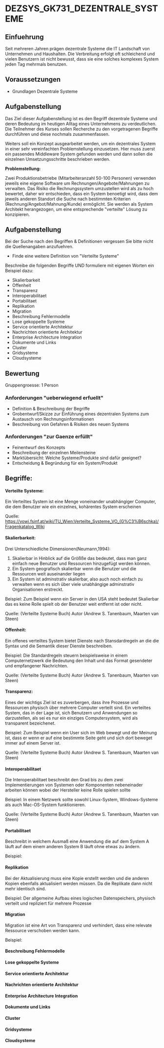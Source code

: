 
# DEZSYS_GK731_DEZENTRALE_SYSTEME

## Einfuehrung

Seit mehreren Jahren prägen dezentrale Systeme die IT Landschaft von Unternehmen und Haushalten. Die Verbreitung erfolgt oft schleichend und vielen Benutzern ist nicht bewusst, dass sie eine solches komplexes System jeden Tag mehrmals benutzen.

## Voraussetzungen

* Grundlagen Dezentrale Systeme

## Aufgabenstellung

Das Ziel dieser Aufgabenstellung ist es den Begriff dezentrale Systeme und deren Bedeutung im heutigen Alltag eines Unternehmens zu verdeutlichen. Die Teilnehmer des Kurses sollen Recherche zu den vorgetragenen Begriffe durchführen und diese nochmals zusammenfassen.

Weiters soll ein Konzept ausgearbeitet werden, um ein dezentrales System in einer sehr vereinfachten Problemstellung einzusetzen. Hier muss zuerst ein passendes Middleware System gefunden werden und dann sollen die einzelnen Umsetzungsschritte beschrieben werden.

**Problemstellung:**

Zwei Produktionsbetriebe (Mitarbeiteranzahl 50-100 Personen) verwenden jeweils eine eigene Software um Rechnungen/Angebote/Mahnungen zu verwalten. Das Risiko die Rechnungssystem umzustellen wird als zu hoch bewertet, daher wir entschieden, dass ein System benoetigt wird, dass dem jeweils anderen Standort die Suche nach bestimmten Kriterien (Rechnung/Angebot/Mahnung/Kunde) ermöglicht. Sie werden als System Architekt herangezogen, um eine entsprechende "verteilte" Lösung zu konzipieren.

## Aufgabenstellung

Bei der Suche nach den Begriffen & Definitionen vergessen Sie bitte nicht die Quellenangaben anzufuehren.

* Finde eine weitere Definition von "Verteilte Systeme"

Beschreibe die folgenden Begriffe UND formuliere mit eigenen Worten ein Beispiel dazu:

* Skalierbarkeit
* Offenheit
* Transparenz
* Interoperabilitaet
* Portabilitaet
* Replikation
* Migration
* Beschreibung Fehlermodelle
* Lose gekoppelte Systeme
* Service orientierte Architektur
* Nachrichten orientierte Architektur
* Enterprise Architecture Integration
* Dokumente und Links
* Cluster
* Gridsysteme
* Cloudsysteme

## Bewertung

Gruppengroesse: 1 Person

### Anforderungen "ueberwiegend erfuellt"

* Definition & Beschreibung der Begriffe
* Grobentwurf/Skizze zur Einführung eines dezentralen Systems zum Austausch von Rechnungsinformationen
* Beschreibung von Gefahren & Risiken des neuen Systems

### Anforderungen "zur Gaenze erfüllt"

* Feinentwurf des Konzepts
* Beschreibung der einzelnen Meilensteine
* Marktübersicht: Welche Systeme/Produkte sind dafür geeignet?
* Entscheidung & Begründung für ein System/Produkt


## Begriffe:

#### Verteilte Systeme:
Ein Verteiltes System ist eine Menge voneinander unabhängiger Computer, die dem Benutzer wie ein einzelnes, kohärentes System erscheinen



Quelle:
https://vowi.fsinf.at/wiki/TU_Wien:Verteilte_Systeme_VO_(G%C3%B6schka)/Fragenkatalog_Wiki
#### Skalierbarkeit:
Drei Unterschiedliche Dimensionen(Neumann,1994):

1. Skalierbar in Hinblick auf die Größße das bedeutet, dass man ganz einfach neue Benutzer und Ressourcen hinzugefügt werden können.
2. Ein System geografisch skalierbar wenn die Benutzer und die Ressourcen weit auseinander liegen
3. Ein System ist adminstrativ skalierbar, also auch noch einfach zu verwalten wenn es sich über viele unabhängige adminstrativ Organisationen erstreckt.

Beispiel:
Zum Beispiel wenn ein Server in den USA steht bedeutet Skalierbar das es keine Rolle spielt ob der Benutzer weit entfernt ist oder nicht.

Quelle: (Verteilte Systeme Buch) Autor (Andrew S. Tanenbaum, Maarten van Steen)
#### Offenheit:
Ein offenes verteiltes System bietet Dienste nach Stansdardregeln an die die Syntax und die Semantik dieser Dienste beschreiben.

Beispiel:
Die Standardregeln steuern beispielsweise in einem Computernetzwerk die Bedeutung den Inhalt und das Format gesendeter und empfangener Nachrichten.

Quelle: (Verteilte Systeme Buch) Autor (Andrew S. Tanenbaum, Maarten van Steen)

#### Transparenz:

Eines der wichtigs Ziel ist es zuverbergen, dass ihre Prozesse und Ressourcen physisch über mehrere Computer verteilt sind. Ein verteiltes System, das in der Lage ist, sich Benutzern und Anwendungen so darzustellen, als sei es nur ein einziges Computersystem, wird als transparent bezeichenet.

Beispiel: Zum Beispiel wenn ein User sich im Web bewegt und der Meinung ist, dass er wenn er auf eine bestimmte Seite geht und sich dort beweget immer auf einem Server ist.

Quelle: (Verteilte Systeme Buch) Autor (Andrew S. Tanenbaum, Maarten van Steen)

#### Interoperabilitaet

Die Interoperabilitaet beschreibt den Grad bis zu dem zwei Implementierungen von Systemen oder Komponenten nebeneinader arbeiten können wobei der Hersteller keine Rolle spielen sollte

Beispiel: In einem Netzwerk sollte sowohl Linux-System, Windows-Systeme als auch Mac-OS-System funktionieren.

Quelle: (Verteilte Systeme Buch) Autor (Andrew S. Tanenbaum, Maarten van Steen)

#### Portabilitaet

Beschreibt in welchem Ausmaß eine Anwendung  die auf dem System A läuft auf dem einem anderen System B läuft ohne etwas zu ändern.

Beispiel:


#### Replikation

Bei der Aktualisierung muss eine Kopie erstellt werden und die anderen Kopien ebenfalls aktualisiert werden müssen. Da die Replikate dann nicht mehr identisch sind.

Beispiel: Der allgemeine Aufbau eines logischen Datenspeichers, physisch verteilt  und repliziert für mehrere Prozesse


####  Migration

Migration ist eine Art von Transparenz und verhindert, dass eine relevate Ressource verschoben werden kann.

Beispiel:

####  Beschreibung Fehlermodelle


####  Lose gekoppelte Systeme
####  Service orientierte Architektur
####  Nachrichten orientierte Architektur
####  Enterprise Architecture Integration
####  Dokumente und Links
####  Cluster
####  Gridsysteme
####  Cloudsysteme
